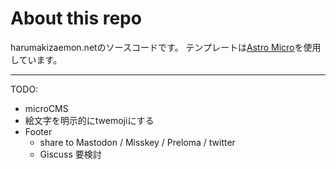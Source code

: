 # About this repo

harumakizaemon.netのソースコードです。
テンプレートは[Astro Micro](https://astro-micro.vercel.app/)を使用しています。

---

TODO: 
  - microCMS
  - 絵文字を明示的にtwemojiにする
  - Footer
    - share to Mastodon / Misskey / Preloma / twitter
    - Giscuss 要検討
